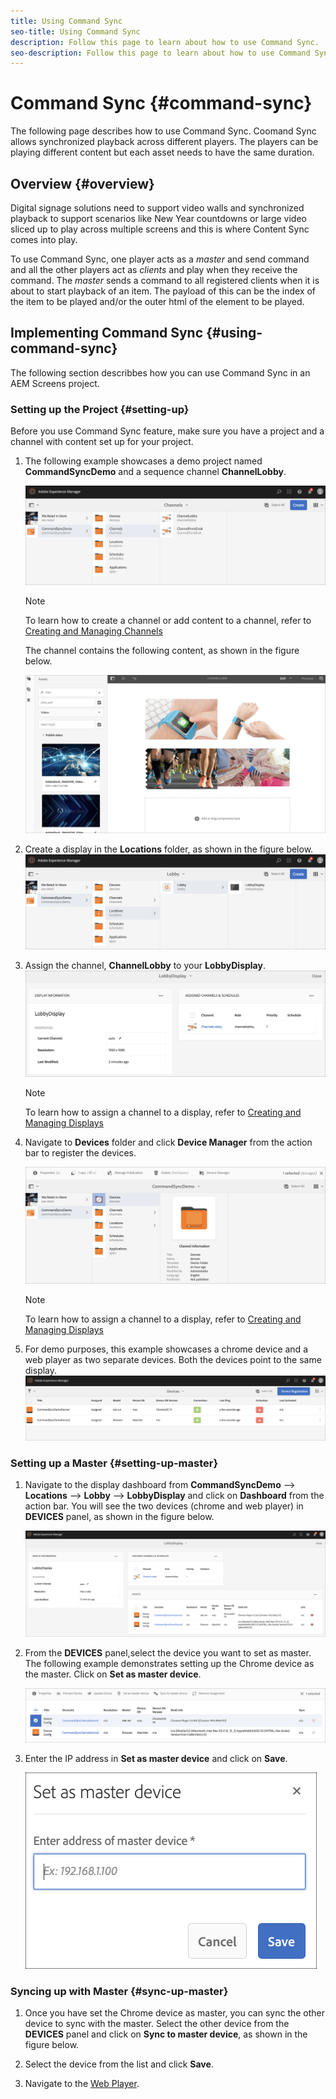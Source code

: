 ```yaml
---
title: Using Command Sync
seo-title: Using Command Sync
description: Follow this page to learn about how to use Command Sync.
seo-description: Follow this page to learn about how to use Command Sync.
---
```


# Command Sync {#command-sync}

The following page describes how to use Command Sync. Coomand Sync allows synchronized playback across different players. The players can be playing different content but each asset needs to have the same duration.

## Overview {#overview}

Digital signage solutions need to support video walls and synchronized playback to support scenarios like New Year countdowns or large video sliced up to play across multiple screens and this is where Content Sync comes into play.

To use Command Sync, one player acts as a *master* and send command and all the other players act as *clients* and play when they receive the command. The *master* sends a command to all registered clients when it is about to start playback of an item. The payload of this can be the index of the item to be played and/or the outer html of the element to be played.

## Implementing Command Sync {#using-command-sync}

The following section describbes how you can use Command Sync in an AEM Screens project.

### Setting up the Project {#setting-up}

Before you use Command Sync feature, make sure you have a project and a channel with content set up for your project.

1. The following example showcases a demo project named **CommandSyncDemo** and a sequence channel **ChannelLobby**.

   ![image1](assets/command-sync1.png)

   >[!NOTE]
   >
   >To learn how to create a channel or add content to a channel, refer to [Creating and Managing Channels](/help/user-guide/managing-channels.md)

   The channel contains the following content, as shown in the figure below.

   ![image1](assets/command-sync2.png)

1. Create a display in the **Locations** folder, as shown in the figure below.
   ![image1](assets/command-sync3.png)

1. Assign the channel, **ChannelLobby** to your **LobbyDisplay**.
    ![image1](assets/command-sync4.png)

   >[!NOTE]
   >
   >To learn how to assign a channel to a display, refer to [Creating and Managing Displays](/help/user-guide/managing-displays.md)

1. Navigate to **Devices** folder and click **Device Manager** from the action bar to register the devices.

   ![image1](assets/command-sync5.png)

   >[!NOTE]
   >
   >To learn how to assign a channel to a display, refer to [Creating and Managing Displays](/help/user-guide/managing-displays.md)

1. For demo purposes, this example showcases a chrome device and a web player as two separate devices. Both the devices point to the same display.
   ![image1](assets/command-sync6.png)

### Setting up a Master {#setting-up-master}

1. Navigate to the display dashboard from **CommandSyncDemo** --> **Locations**  --> **Lobby** --> **LobbyDisplay** and click on **Dashboard** from the action bar.
You will see the two devices (chrome and web player) in **DEVICES** panel, as shown in the figure below.

   ![image1](assets/command-sync7.png)

1. From the **DEVICES** panel,select the device you want to set as master. The following example demonstrates setting up the Chrome device as the master. Click on **Set as master device**.

   ![image1](assets/command-sync8.png)

1. Enter the IP address in **Set as master device** and click on **Save**. 

   ![image1](assets/command-sync9.png)

### Syncing up with Master {#sync-up-master}

1. Once you have set the Chrome device as master, you can sync the other device to sync with the master.
Select the other device from the **DEVICES** panel and click on **Sync to master device**, as shown in the figure below.

1. Select the device from the list and click **Save**.


1. Navigate to the [Web Player](http://localhost:4502/screens/player.html).





